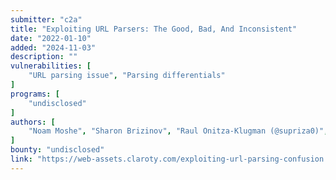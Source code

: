 ```yaml
---
submitter: "c2a"
title: "Exploiting URL Parsers: The Good, Bad, And Inconsistent"
date: "2022-01-10"
added: "2024-11-03"
description: ""
vulnerabilities: [
    "URL parsing issue", "Parsing differentials"
]
programs: [
    "undisclosed"
]
authors: [
    "Noam Moshe", "Sharon Brizinov", "Raul Onitza-Klugman (@supriza0)", "Kirill Efimov (@byte89)"
]
bounty: "undisclosed"
link: "https://web-assets.claroty.com/exploiting-url-parsing-confusion.pdf"
---
```




